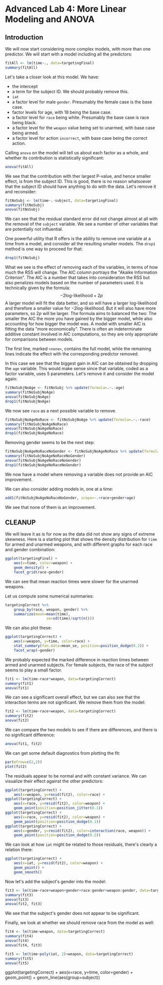 # Advanced Lab 4: More Linear Modeling and ANOVA

## Introduction

We will now start considering more complex models, with more than one predictor. We will start with a model including all the predictors:

```r
fitAll <- lm(time~., data=targetingFinal)
summary(fitAll)
```
Let's take a closer look at this model. We have:

- the intercept
- a term for the subject ID. We should probably remove this.
- `iat`
- a factor level for male `gender`. Presumably the female case is the base case.
- factor levels for age, with 18 being the base case.
- a factor level for `race` being white. Presumably the base case is race being black.
- a factor level for the `weapon` value being set to unarmed, with base case being armed.
- a factor level for action `incorrect`, with base case being the correct action.

Calling `anova` on the model will tell us about each factor as a whole, and whether its contribution is statistically significant:
```r
anova(fitAll)
```
We see that the contribution with ther largest P-value, and hence smaller effect, is from the subject ID. This is good, there is no reason whatsoever that the subject ID should have anything to do with the data. Let's remove it and reconsider:
```r
fitNoSubj <- lm(time~.-subject, data=targetingFinal)
summary(fitNoSubj)
anova(fitNoSubj)
```
We can see that the residual standard error did not change almost at all with the removal of the `subject` variable. We see a number of other variables that are potentially not influential.

One powerful utility that R offers is the ability to remove one variable at a time from a model, and consider all the resulting smaller models. The `drop1` method is one way to proceed for that:
```r
drop1(fitNoSubj)
```
What we see is the effect of removing each of the variables, in terms of how much the RSS will change. The AIC column portrays the "Akaike Information Criterion". The AIC is a number that takes into consideration the RSS but also penalizes models based on the number of parameters used. It is technically given by the formula:
$$-2\textrm{log-likelihood} + 2p$$
A larger model will fit the data better, and so will have a larger log-likelihood and therefore a smaller value for $-2\textrm{log-likelihood}$. But it will also have more parameters, so $2p$ will be larger. The formula aims to balanced the two: The smaller the AIC the more you have gained by the bigger model, while also accounting for how bigger the model was. A model with smaller AIC is fitting the data "more economically". There is often an indeterminate additive constant involved in AIC computations, so they are only appropriate for comparisons between models.

The first line, marked `<none>`, contains the full model, while the remaining lines indicate the effect with the corresponding predictor removed.

In this case we see that the biggest gain in AIC can be obtained by dropping the `age` variable. This would make sense since that variable, coded as a factor variable, uses 5 parameters. Let's remove it and consider the model again:
```r
fitNoSubjNoAge <- fitNoSubj %>% update(formula=.~.-age)
summary(fitNoSubjNoAge)
anova(fitNoSubjNoAge)
drop1(fitNoSubjNoAge)
```
We now see `race` as a next possible variable to remove.
```r
fitNoSubjNoAgeNoRace <- fitNoSubjNoAge %>% update(formula=.~.-race)
summary(fitNoSubjNoAgeNoRace)
anova(fitNoSubjNoAgeNoRace)
drop1(fitNoSubjNoAgeNoRace)
```
Removing gender seems to be the next step:
```r
fitNoSubjNoAgeNoRaceNoGender <- fitNoSubjNoAgeNoRace %>% update(formula=.~.-gender)
summary(fitNoSubjNoAgeNoRaceNoGender)
anova(fitNoSubjNoAgeNoRaceNoGender)
drop1(fitNoSubjNoAgeNoRaceNoGender)
```
We now have a model where removing a variable does not provide an AIC improvement.

We can also consider adding models in, one at a time:
```r
add1(fitNoSubjNoAgeNoRaceNoGender, scope=~.+race+gender+age)
```
We see that none of them is an improvement.

## CLEANUP

We will leave it as is for now as the data did not show any signs of extreme skewness. Here is a starting plot that shows the density distribution for `time` for armed and unarmed weapons, and with different graphs for each race and gender combination:
```r
ggplot(targetingFinal) +
    aes(x=time, color=weapon) +
    geom_density() +
    facet_grid(race~gender)
```
We can see that mean reaction times were slower for the unarmed weapons.

Let us compute some numerical summaries:

```r
targetingCorrect %>%
    group_by(race, weapon, gender) %>%
    summarize(mean=mean(time),
                   se=sd(time)/sqrt(n()))
```
We can also plot these:
```r
ggplot(targetingCorrect) +
    aes(x=weapon, y=time, color=race) +
    stat_summary(fun.data=mean_se, position=position_dodge(0.2)) +
    facet_wrap(~gender)
```
We probably expected the marked difference in reaction times between armed and unarmed subjects. For female subjects, the race of the subject seems to play a small factor.
```r
fit1 <- lm(time~race*weapon, data=targetingCorrect)
summary(fit1)
anova(fit1)
```
We can see a significant overall effect, but we can also see that the interaction terms are not significant. We remove them from the model:
```r
fit2 <- lm(time~race+weapon, data=targetingCorrect)
summary(fit2)
anova(fit2)
```
We can compare the two models to see if there are differences, and there is no significant difference:
```r
anova(fit1, fit2)
```
We can get some default diagnostics from plotting the fit:
```r
par(mfrow=c(2,2))
plot(fit2)
```
The residuals appear to be normal and with constant variance. We can visualize their effect against the other predictors:
```r
ggplot(targetingCorrect) +
    aes(x=weapon, y=resid(fit2), color=race) +
ggplot(targetingCorrect) +
    aes(x=race, y=resid(fit2), color=weapon) +
    geom_point(position=position_jitter(0.1))
ggplot(targetingCorrect) +
    aes(x=race, y=resid(fit2), color=weapon) +
    geom_point(position=position_dodge(0.1))
ggplot(targetingCorrect) +
    aes(x=gender, y=resid(fit2), color=interaction(race, weapon)) +
    geom_point(position=position_dodge(0.2))
```
We can look at how `iat` might be related to those residuals, there's clearly a relation there:
```r
ggplot(targetingCorrect) +
    aes(x=iat, y=resid(fit2), color=weapon) +
    geom_point() +
    geom_smooth()
```

Now let's add the subject's gender into the model:
```r
fit3 <- lm(time~race+weapon+gender+race:gender+weapon:gender, data=targetingCorrect)
summary(fit3)
anova(fit3)
anova(fit2, fit3)
```
We see that the subject's gender does not appear to be significant.

Finally, we look at whether we should remove race from the model as well:
```r
fit4 <- lm(time~weapon, data=targetingCorrect)
summary(fit4)
anova(fit4)
anova(fit4, fit3)
```

```r
fit5 <- lm(time~poly(iat, 2)+weapon, data=targetingCorrect)
summary(fit5)
anova(fit5)
```

ggplot(targetingCorrect) +
    aes(x=race, y=time, color=gender) +
    geom_point() +
    geom_line(aes(group=subject))
